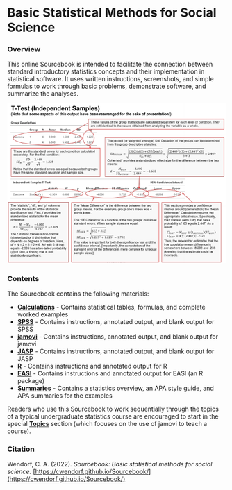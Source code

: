 <a href="https://github.com/cwendorf/Sourcebook/">
<img src="logo.png" height="60px;" align="left;" style="display: none; margin: 0px; padding: 0px;">
</a>

# Basic Statistical Methods for Social Science

### Overview

This online Sourcebook is intended to facilitate the connection between standard introductory statistics concepts and their implementation in statistical software. It uses written instructions, screenshots, and simple formulas to work through basic problems, demonstrate software, and summarize the analyses.

<p align="center"><kbd><img src="AnnotatedOutput.jpg"></kbd></p>

### Contents

The Sourcebook contains the following materials:

- [**Calculations**](./Calculations) - Contains statistical tables, formulas, and complete worked examples
- [**SPSS**](./SPSS) - Contains instructions, annotated output, and blank output for SPSS
- [**jamovi**](./jamovi) - Contains instructions, annotated output, and blank output for jamovi
- [**JASP**](./JASP) - Contains instructions, annotated output, and blank output for JASP
- [**R**](./R) - Contains instructions and annotated output for R
- [**EASI**](./EASI) - Contains instructions and annotated output for EASI (an R package)
- [**Summaries**](./Summaries) - Contains a statistics overview, an APA style guide, and APA summaries for the examples

Readers who use this Sourcebook to work sequentially through the topics of a typical undergraduate statistics course are encouraged to start in the special [**Topics**](./Topics) section (which focuses on the use of jamovi to teach a course).

### Citation

Wendorf, C. A. (2022). _Sourcebook: Basic statistical methods for social science._ [https://cwendorf.github.io/Sourcebook/](https://cwendorf.github.io/Sourcebook/)
